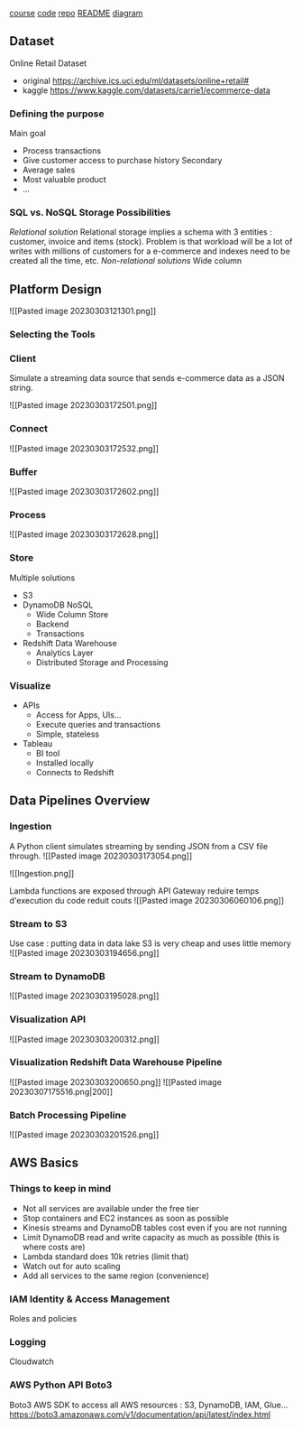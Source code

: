 [course](https://learndataengineering.com/courses/1296952/lectures/29754554)
[code](https://github.com/team-data-science/aws-data-engineering)
[repo](https://github.com/FelitaD/aws_stream_pipeline) 
[README](file:///Users/donor/PycharmProjects/aws_stream_pipeline/README.MD) 
[diagram](file:///Users/donor/PycharmProjects/aws_stream_pipeline/diagrams/AWS_ecommerce_streaming.drawio)

## Dataset

Online Retail Dataset
- original https://archive.ics.uci.edu/ml/datasets/online+retail#
- kaggle https://www.kaggle.com/datasets/carrie1/ecommerce-data

### Defining the purpose

Main goal
- Process transactions
- Give customer access to purchase history
Secondary 
- Average sales
- Most valuable product
- ...

### SQL vs. NoSQL Storage Possibilities

*Relational solution*
Relational storage implies a schema with 3 entities : customer, invoice and items (stock).
Problem is that workload will be a lot of writes with millions of customers for a e-commerce and indexes need to be created all the time, etc.
*Non-relational solutions*
Wide column 

## Platform Design

![[Pasted image 20230303121301.png]]

### Selecting the Tools 

### Client

Simulate a streaming data source that sends e-commerce data as a JSON string.

![[Pasted image 20230303172501.png]]

### Connect

![[Pasted image 20230303172532.png]]

### Buffer

![[Pasted image 20230303172602.png]]

### Process

![[Pasted image 20230303172628.png]]

### Store

Multiple solutions
- S3
- DynamoDB NoSQL
	- Wide Column Store
	- Backend
	- Transactions
- Redshift Data Warehouse
	- Analytics Layer
	- Distributed Storage and Processing

### Visualize

- APIs
	- Access for Apps, UIs...
	- Execute queries and transactions
	- Simple, stateless
- Tableau
	- BI tool
	- Installed locally
	- Connects to Redshift

## Data Pipelines Overview

### Ingestion

A Python client simulates streaming by sending JSON from a CSV file through. 
![[Pasted image 20230303173054.png]]

![[Ingestion.png]]

Lambda functions are exposed through API Gateway
reduire temps d'execution du code reduit couts
![[Pasted image 20230306060106.png]]

### Stream to S3

Use case : putting data in data lake
S3 is very cheap and uses little memory
![[Pasted image 20230303194656.png]]

### Stream to DynamoDB

![[Pasted image 20230303195028.png]]

### Visualization API

![[Pasted image 20230303200312.png]]

### Visualization Redshift Data Warehouse Pipeline

![[Pasted image 20230303200650.png]]
![[Pasted image 20230307175516.png|200]]

### Batch Processing Pipeline

![[Pasted image 20230303201526.png]]

## AWS Basics

### Things to keep in mind

- Not all services are available under the free tier
- Stop containers and EC2 instances as soon as possible
- Kinesis streams and DynamoDB tables cost even if you are not running
- Limit DynamoDB read and write capacity as much as possible (this is where costs are)
- Lambda standard does 10k retries (limit that)
- Watch out for auto scaling
- Add all services to the same region (convenience)

### IAM Identity & Access Management

Roles and policies

### Logging

Cloudwatch

### AWS Python API Boto3

Boto3 AWS SDK to access all AWS resources : S3, DynamoDB, IAM, Glue...
https://boto3.amazonaws.com/v1/documentation/api/latest/index.html


